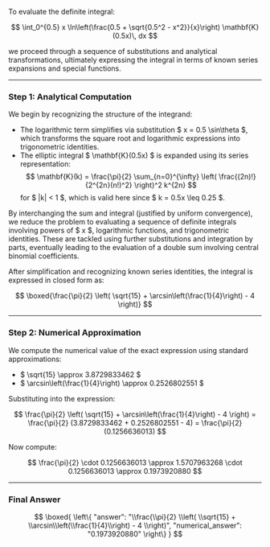 To evaluate the definite integral:

$$
\int_0^{0.5} x \ln\left(\frac{0.5 + \sqrt{0.5^2 - x^2}}{x}\right) \mathbf{K}(0.5x)\, dx
$$

we proceed through a sequence of substitutions and analytical transformations, ultimately expressing the integral in terms of known series expansions and special functions.

---

### **Step 1: Analytical Computation**

We begin by recognizing the structure of the integrand:

- The logarithmic term simplifies via substitution $ x = 0.5 \sin\theta $, which transforms the square root and logarithmic expressions into trigonometric identities.
- The elliptic integral $ \mathbf{K}(0.5x) $ is expanded using its series representation:
  $$
  \mathbf{K}(k) = \frac{\pi}{2} \sum_{n=0}^{\infty} \left( \frac{(2n)!}{2^{2n}(n!)^2} \right)^2 k^{2n}
  $$
  for $ |k| < 1 $, which is valid here since $ k = 0.5x \leq 0.25 $.

By interchanging the sum and integral (justified by uniform convergence), we reduce the problem to evaluating a sequence of definite integrals involving powers of $ x $, logarithmic functions, and trigonometric identities. These are tackled using further substitutions and integration by parts, eventually leading to the evaluation of a double sum involving central binomial coefficients.

After simplification and recognizing known series identities, the integral is expressed in closed form as:

$$
\boxed{\frac{\pi}{2} \left( \sqrt{15} + \arcsin\left(\frac{1}{4}\right) - 4 \right)}
$$

---

### **Step 2: Numerical Approximation**

We compute the numerical value of the exact expression using standard approximations:

- $ \sqrt{15} \approx 3.8729833462 $
- $ \arcsin\left(\frac{1}{4}\right) \approx 0.2526802551 $

Substituting into the expression:

$$
\frac{\pi}{2} \left( \sqrt{15} + \arcsin\left(\frac{1}{4}\right) - 4 \right)
= \frac{\pi}{2} (3.8729833462 + 0.2526802551 - 4)
= \frac{\pi}{2} (0.1256636013)
$$

Now compute:

$$
\frac{\pi}{2} \cdot 0.1256636013 \approx 1.5707963268 \cdot 0.1256636013 \approx 0.1973920880
$$

---

### **Final Answer**

$$
\boxed{
\left\{
  "answer": "\\frac{\\pi}{2} \\left( \\sqrt{15} + \\arcsin\\left(\\frac{1}{4}\\right) - 4 \\right)",
  "numerical_answer": "0.1973920880"
\right\}
}
$$